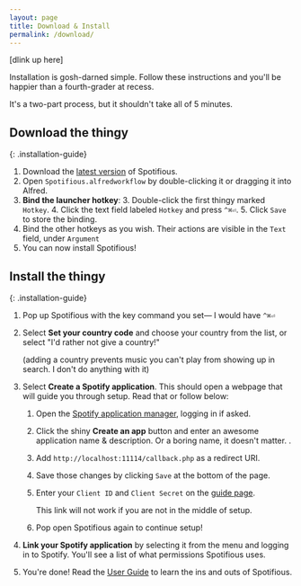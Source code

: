 ```yaml
---
layout: page
title: Download & Install
permalink: /download/
---
```


[dlink up here]

Installation is gosh-darned simple. Follow these instructions and you'll be
happier than a fourth-grader at recess.

It's a two-part process, but it shouldn't take all of 5 minutes.

## Download the thingy

{: .installation-guide}
1. Download the [latest version][latest] of Spotifious.
2. Open `Spotifious.alfredworkflow` by double-clicking it or dragging it
	into Alfred.
3. **Bind the launcher hotkey**:
	3. Double-click the first thingy marked `Hotkey`.
	4. Click the text field labeled `Hotkey` and press `^⌘⏎`.
	5. Click `Save` to store the binding.
4. Bind the other hotkeys as you wish. Their actions are visible in the `Text`
	field, under `Argument`
5. You can now install Spotifious!

[latest]: https://github.com/citelao/Spotify-for-Alfred/releases/latest "Always the latest versionf of Spotifious"

## Install the thingy

{: .installation-guide}
1. Pop up Spotifious with the key command you set— I would have `^⌘⏎`
2. Select **Set your country code** and choose your country from the list, or select "I'd rather not give a country!"

	(adding a country prevents music you can't play from showing up in search. I don't do anything with it)
3. Select **Create a Spotify application**. This should open a webpage that will guide you through setup. Read that or follow below:
	1. Open the [Spotify application manager](https://developer.spotify.com/my-applications/#!/applications), logging in if asked.
	2. Click the shiny **Create an app** button and enter an awesome application name & description. Or a boring name, it doesn't matter. .
	5. Add `http://localhost:11114/callback.php` as a redirect URI.
	6. Save those changes by clicking `Save` at the bottom of the page.
	7. Enter your `Client ID` and `Client Secret` on the [guide page](http://localhost:11114/include/setup/index.php#ajax).

		This link will not work if you are not in the middle of setup.
	8. Pop open Spotifious again to continue setup!
4. **Link your Spotify application** by selecting it from the menu and logging in to Spotify. You'll see a list of what permissions Spotifious uses.
5. You're done! Read the [User Guide](/usage) to learn the ins and outs of Spotifious.